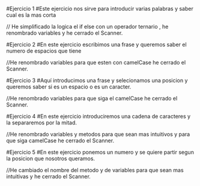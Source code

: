 #Ejercicio 1
#Este ejercicio nos sirve para introducir varias palabras y saber cual es la mas corta

// He simplificado la logica el if else con un operador ternario , he renombrado variables y he cerrado el Scanner.

#Ejercicio 2
#En este ejercicio escribimos una frase y queremos saber el numero de espacios que tiene

//He renombrado variables para que esten con camelCase he cerrado el Scanner.

#Ejercicio 3
#Aquí introducimos una frase y selecionamos una posicion y queremos saber si es un espacio o es un caracter.

//He renombrado variables para que siga el camelCase he cerrado el Scanner.

#Ejercicio 4
#En este ejercicio introduciremos una cadena de caracteres y la separaremos por la mitad.

//He renombrado variables y metodos para que sean mas intuitivos y para que siga camelCase he cerrado el Scanner.

#Ejercicio 5
#En este ejercicio ponemos un numero y se quiere partir segun la posicion que nosotros queramos.

//He cambiado el nombre del metodo y de variables para que sean mas intuitivas y he cerrado el Scanner.